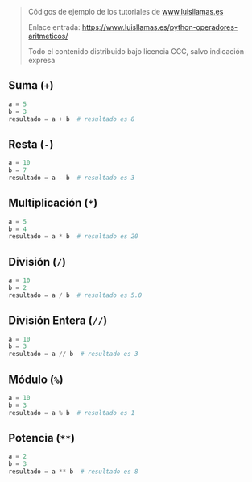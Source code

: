 > Códigos de ejemplo de los tutoriales de www.luisllamas.es
>
> Enlace entrada: https://www.luisllamas.es/python-operadores-aritmeticos/
>
> Todo el contenido distribuido bajo licencia CCC, salvo indicación expresa

## Suma (`+`)
```python
a = 5
b = 3
resultado = a + b  # resultado es 8
```


## Resta (`-`)
```python
a = 10
b = 7
resultado = a - b  # resultado es 3
```


## Multiplicación (`*`)
```python
a = 5
b = 4
resultado = a * b  # resultado es 20
```


## División (`/`)
```python
a = 10
b = 2
resultado = a / b  # resultado es 5.0
```


## División Entera (`//`)
```python
a = 10
b = 3
resultado = a // b  # resultado es 3
```


## Módulo (`%`)
```python
a = 10
b = 3
resultado = a % b  # resultado es 1
```


## Potencia (`**`)
```python
a = 2
b = 3
resultado = a ** b  # resultado es 8
```


